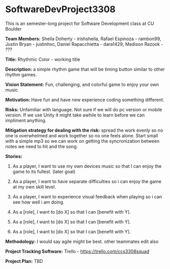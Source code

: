 # SoftwareDevProject3308
This is an semester-long project for Software Development class at CU Boulder

**Team Members:** Sheila Doherty - irishsheila, Rafael Espinoza - rambon99, Justin Bryan - justinhxc, Daniel Rapacchietta - dara1429, Madison Razook - ???

**Title:** Rhythmic Color - working title

**Description:** a simple rhythm game that will be timing button similar to other rhythm games.

**Vision Statement:** Fun, challenging, and colorful game to enjoy your own music.

**Motivation:** Have fun and have new experience coding something different.

**Risks:** Unfamiliar with language. Not sure if we will do pc version or mobile version. If we use Unity it might take awhile to learn before we can impliment anything.

**Mitigation strategy for dealing with the risk:** spread the work evenly so no one is overwhelmed and work together so no one feels alone. Start small with a simple mp3 so we can work on getting the syncronization between notes we need to hit and the song.

**Stories:**

1. As a player, I want to use my own devices music so that I can enjoy the game to its fullest. (later goal)

2. As a player, I want to have separate difficulties so i can enjoy the game at my own skill level.

3. As a player, I want to experience visual feedback when playing so i can see how well i am doing.

4. As a [role], I want to [do X] so that I can [benefit with Y].

5. As a [role], I want to [do X] so that I can [benefit with Y].

6. As a [role], I want to [do X] so that I can [benefit with Y].

**Methodology:** I would say agile might be best. other teammates edit also

**Project Tracking Software:** Trello - https://trello.com/ccs3308squad

**Project Plan:** TBD

